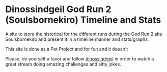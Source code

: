 # Dinossindgeil God Run 2 (Soulsbornekiro) Timeline and Stats

A site to store the historical for the different runs during the God Run 2 aka Soulsbornekiro and present it in a timeline manner and stats/graphs.

This site is done as a Pet Project and for fun and it doesn't

Please, do yourself a favor and follow [dinossindgeil](https://www.twitch.tv/dinossindgeil) in order to watch a great stream doing amazing challenges and sitty jokes.


